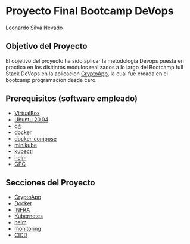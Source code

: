 # Proyecto Final Bootcamp DeVops

Leonardo Silva Nevado


## Objetivo del Proyecto

El objetivo del proyecto ha sido aplicar la metodologia Devops  puesta en practica en los disitintos  modulos realizados a lo largo del Bootcamp full Stack DeVops en la aplicacion [CryptoApp](./src), la cual fue creada en el bootcamp programacion desde cero.


## Prerequisitos (software empleado)

- [VirtualBox](https://www.virtualbox.org/)
- [Ubuntu 20.04](https://ubuntu.com/download/desktop)
- [git](https://git-scm.com/downloads)
- [docker](https://docs.docker.com/)
- [docker-compose](https://docs.docker.com/compose/)
- [minikube](https://minikube.sigs.k8s.io/docs/start/)
- [kubectl](https://minikube.sigs.k8s.io/docs/handbook/kubectl/)
- [helm](https://helm.sh/)
- [GPC](https://cloud.google.com/gcp/)


## Secciones del Proyecto

* [CryptoApp](./src)
* [Docker](./Docker)
* [INFRA](./infra)
* [Kubernetes](./k8s)
* [helm](./chart)
* [monitoring](./monitoring)
* [CICD](./.github)
